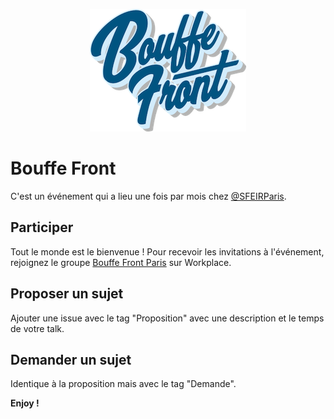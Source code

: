 <p align="center">
  <img src=".github/logo-BouffeFront.png" width="250px" height="196px">
</p>

# Bouffe Front

C'est un événement qui a lieu une fois par mois chez [@SFEIRParis](https://twitter.com/SFEIRParis).

## Participer

Tout le monde est le bienvenue ! Pour recevoir les invitations à l'événement, rejoignez le groupe [Bouffe Front Paris](https://sfeir.workplace.com/groups/376561922899860) sur Workplace.

## Proposer un sujet

Ajouter une issue avec le tag "Proposition" avec une description et le temps de votre talk.

## Demander un sujet

Identique à la proposition mais avec le tag "Demande".

**Enjoy !**
